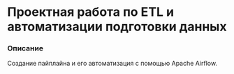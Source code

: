 # Проектная работа по ETL и автоматизации подготовки данных

### Описание
Создание пайплайна и его автоматизация с помощью Apache Airflow.
